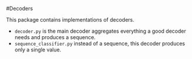 #Decoders

This package contains implementations of decoders.

- `decoder.py` is the main decoder aggregates everything a good decoder needs and produces a sequence.
- `sequence_classifier.py` instead of a sequence, this decoder produces only a single value.